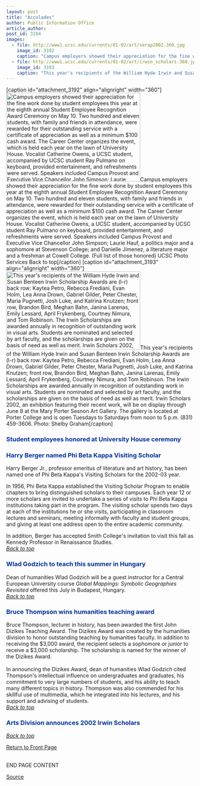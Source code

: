 ```yaml
---
layout: post
title: "Accolades"
author: Public Information Office
article_author: 
post_id: 3194
images:
  - file: http://www1.ucsc.edu/currents/01-02/art/serap2002.360.jpg
    image_id: 3192
    caption: "Campus employers showed their appreciation for the fine work done by student employees this year at the eighth annual Student Employee Recognition Award Ceremony on May 10. Two hundred and eleven students, with family and friends in attendance, were rewarded for their outstanding service with a certificate of appreciation as well as a minimum $100 cash award. The Career Center organizes the event, which is held each year on the lawn of University House. Vocalist Catherine Owens, a UCSC student, accompanied by UCSC student Ray Pulmano on keyboard, provided entertainment, and refreshments were served. Speakers included Campus Provost and Executive Vice Chancellor John Simpson; Laurie Hauf, a politics major and a sophomore at Stevenson College; and Danielle Jimenez, a literature major and a freshman at Cowell College. (Full list of those honored) UCSC Photo Services Back to top"
  - file: http://www1.ucsc.edu/currents/01-02/art/irwin_scholars.360.jpg
    image_id: 3193
    caption: "This year's recipients of the William Hyde Irwin and Susan Benteen Irwin Scholarship Awards are (l-r) back row: Kaytea Petro, Rebecca Frediani, Evan Holm, Lea Anna Drown, Gabriel Gilder, Peter Chester, Maria Pugnetti, Josh Luke, and Katrina Knutzen; front row, Brandon Bird, Meghan Bahn, Janina Larenas, Emily Lessard, April Frykenberg, Courtney Nimura, and Tom Robinson. The Irwin Scholarships are awarded annually in recognition of outstanding work in visual arts. Students are nominated and selected by art faculty, and the scholarships are given on the basis of need as well as merit. Irwin Scholars 2002, an exhibition featuring their recent work, will be on display through June 8 at the Mary Porter Sesnon Art Gallery. The gallery is located at Porter College and is open Tuesdays to Saturdays from noon to 5 p.m. (831) 459-3606. Photo: Shelby Graham"
---
```


[caption id="attachment_3192" align="alignright" width="360"]<a href="http://dev-ucsc-news.pantheonsite.io/wp-content/uploads/2002/05/serap2002.360.jpg"><img class="size-full wp-image-3192" src="http://dev-ucsc-news.pantheonsite.io/wp-content/uploads/2002/05/serap2002.360.jpg" alt="Campus employers showed their appreciation for the fine work done by student employees this year at the eighth annual Student Employee Recognition Award Ceremony on May 10. Two hundred and eleven students, with family and friends in attendance, were rewarded for their outstanding service with a certificate of appreciation as well as a minimum $100 cash award. The Career Center organizes the event, which is held each year on the lawn of University House. Vocalist Catherine Owens, a UCSC student, accompanied by UCSC student Ray Pulmano on keyboard, provided entertainment, and refreshments were served. Speakers included Campus Provost and Executive Vice Chancellor John Simpson; Laurie Hauf, a politics major and a sophomore at Stevenson College; and Danielle Jimenez, a literature major and a freshman at Cowell College. (Full list of those honored) UCSC Photo Services Back to top" width="360" height="237" /></a>Campus employers showed their appreciation for the fine work done by student employees this year at the eighth annual Student Employee Recognition Award Ceremony on May 10. Two hundred and eleven students, with family and friends in attendance, were rewarded for their outstanding service with a certificate of appreciation as well as a minimum $100 cash award. The Career Center organizes the event, which is held each year on the lawn of University House. Vocalist Catherine Owens, a UCSC student, accompanied by UCSC student Ray Pulmano on keyboard, provided entertainment, and refreshments were served. Speakers included Campus Provost and Executive Vice Chancellor John Simpson; Laurie Hauf, a politics major and a sophomore at Stevenson College; and Danielle Jimenez, a literature major and a freshman at Cowell College. (Full list of those honored) UCSC Photo Services Back to top[/caption]
[caption id="attachment_3193" align="alignright" width="360"]<a href="http://dev-ucsc-news.pantheonsite.io/wp-content/uploads/2002/05/irwin_scholars.360.jpg"><img class="size-full wp-image-3193" src="http://dev-ucsc-news.pantheonsite.io/wp-content/uploads/2002/05/irwin_scholars.360.jpg" alt="This year's recipients of the William Hyde Irwin and Susan Benteen Irwin Scholarship Awards are (l-r) back row: Kaytea Petro, Rebecca Frediani, Evan Holm, Lea Anna Drown, Gabriel Gilder, Peter Chester, Maria Pugnetti, Josh Luke, and Katrina Knutzen; front row, Brandon Bird, Meghan Bahn, Janina Larenas, Emily Lessard, April Frykenberg, Courtney Nimura, and Tom Robinson. The Irwin Scholarships are awarded annually in recognition of outstanding work in visual arts. Students are nominated and selected by art faculty, and the scholarships are given on the basis of need as well as merit. Irwin Scholars 2002, an exhibition featuring their recent work, will be on display through June 8 at the Mary Porter Sesnon Art Gallery. The gallery is located at Porter College and is open Tuesdays to Saturdays from noon to 5 p.m. (831) 459-3606. Photo: Shelby Graham" width="360" height="209" /></a>This year's recipients of the William Hyde Irwin and Susan Benteen Irwin Scholarship Awards are (l-r) back row: Kaytea Petro, Rebecca Frediani, Evan Holm, Lea Anna Drown, Gabriel Gilder, Peter Chester, Maria Pugnetti, Josh Luke, and Katrina Knutzen; front row, Brandon Bird, Meghan Bahn, Janina Larenas, Emily Lessard, April Frykenberg, Courtney Nimura, and Tom Robinson. The Irwin Scholarships are awarded annually in recognition of outstanding work in visual arts. Students are nominated and selected by art faculty, and the scholarships are given on the basis of need as well as merit. Irwin Scholars 2002, an exhibition featuring their recent work, will be on display through June 8 at the Mary Porter Sesnon Art Gallery. The gallery is located at Porter College and is open Tuesdays to Saturdays from noon to 5 p.m. (831) 459-3606. Photo: Shelby Graham[/caption]
<h3>
  <a name="Student" id="Student"></a><font color="#003399">Student employees honored at University House ceremony</font>
</h3>
<h3>
  <a name="Harry" id="Harry"></a><font color="#003399">Harry Berger named Phi Beta Kappa Visiting Scholar</font>
</h3>
<p>
  Harry Berger Jr., professor emeritus of literature and art history, has been named one of Phi Beta Kappa's Visiting Scholars for the 2002-03 year.
</p>
<p>
  In 1956, Phi Beta Kappa established the Visiting Scholar Program to enable chapters to bring distinguished scholars to their campuses. Each year 12 or more scholars are invited to undertake a series of visits to Phi Beta Kappa institutions taking part in the program. The visiting scholar spends two days at each of the institutions he or she visits, participating in classroom lectures and seminars, meeting informally with faculty and student groups, and giving at least one address open to the entire academic community.
</p>
<p>
  In addition, Berger has accepted Smith College's invitation to visit this fall as Kennedy Professor in Renaissance Studies.<br>
  <a href="#Student"><i>Back to top</i></a>
</p>
<h3>
  <a name="Wlad" id="Wlad"></a><font color="#003399">Wlad Godzich to teach this summer in Hungary</font>
</h3>
<p>
  Dean of humanities Wlad Godzich will be a guest instructor for a Central European University course <i>Global Mappings: Symbolic Geographies Revisited</i> offered this July in Budapest, Hungary.<br>
  <a href="#Student"><i>Back to top</i></a>
</p>
<h3>
  <a name="Bruce" id="Bruce"></a><font color="#003399">Bruce Thompson wins humanities teaching award</font>
</h3>
<p>
  Bruce Thompson, lecturer in history, has been awarded the first John Dizikes Teaching Award. The Dizikes Award was created by the humanities division to honor outstanding teaching by humanities faculty. In addition to receiving the $3,000 award, the recipient selects a sophomore or junior to receive a $3,000 scholarship. The scholarship is named for the winner of the Dizikes Award.<br>
  <br>
  In announcing the Dizikes Award, dean of humanities Wlad Godzich cited Thompson's intellectual influence on undergraduates and graduates, his commitment to very large numbers of students, and his ability to teach many different topics in history. Thompson was also commended for his skillful use of multimedia, which he integrated into his lectures, and his support and advising of students.<br>
  <a href="#Student"><i>Back to top</i></a>
</p>
<h3>
  <a name="Arts" id="Arts"></a><font color="#003399">Arts Division announces 2002 Irwin Scholars</font>
</h3>
<p>
  <a href="#Student"><i>Back to top</i></a>
</p>
<p>
  <a href="../../index.html">Return to Front Page</a>
</p>
<p>
  <br>
  END PAGE CONTENT
</p>
<p><a href="http://www1.ucsc.edu/currents/01-02/05-27/accolades.html" title="Permalink to accolades">Source</a></p>
